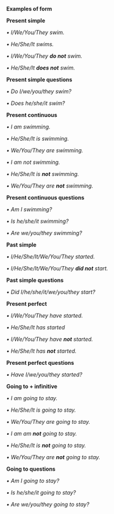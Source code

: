 **Examples of form**

**Present simple**

_• I/We/You/They swim._

_• He/She/It swims._

_• I/We/You/They **do not** swim._

_• He/She/It **does not** swim._

**Present simple questions**

_• Do I/we/you/they swim?_

_• Does he/she/it swim?_

**Present continuous**

_• I am swimming._

_• He/She/It is swimming._

_• We/You/They are swimming._

_• I am not swimming._

_• He/She/It is **not** swimming._

_• We/You/They are **not** swimming._

**Present continuous questions**

_• Am I swimming?_

_• Is he/she/it swimming?_

_• Are we/you/they swimming?_

**Past simple**

_• I/He/She/It/We/You/They started._

_• I/He/She/It/We/You/They **did not** start._

**Past simple questions**

_• Did I/he/she/it/we/you/they start?_

**Present perfect**

_• I/We/You/They have started._

_• He/She/It has started_

_• I/We/You/They have **not** started._

_• He/She/It has **not** started._

**Present perfect questions**

_• Have I/we/you/they started?_

**Going to + infinitive**

_• I am going to stay._

_• He/She/It is going to stay._

_• We/You/They are going to stay._

_• I am am **not** going to stay._

_• He/She/It is **not** going to stay._

_• We/You/They are **not** going to stay._

**Going to questions**

_• Am I going to stay?_

_• Is he/she/it going to stay?_

_• Are we/you/they going to stay?_